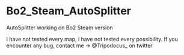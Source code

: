 # Bo2_Steam_AutoSplitter
AutoSplitter working on Bo2 Steam version 

I have not tested every map, i have not tested every possibility.
If you encounter any bug, contact me -> @Tripodocus_ on twitter
